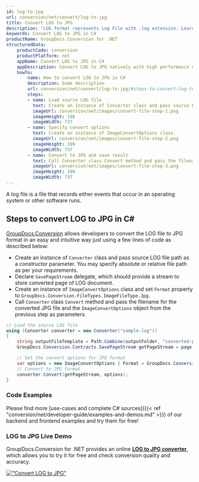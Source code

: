 ```yaml
---
id: log-to-jpg
url: conversion/net/convert/log-to-jpg
title: Convert LOG to JPG
description: "LOG format represents Log File with .log extension. Learn how to convert LOG to JPG file programmatically in C# language using GroupDocs.Conversion for .NET library."
keywords: Convert LOG to JPG in C#
productName: GroupDocs.Conversion for .NET
structuredData:
    productCode: conversion
    productPlatform: net
    appName: Convert LOG to JPG in C#
    appDescription: Convert LOG to JPG natively with high performance using C# language and server side GroupDocs.Conversion for .NET APIs, without the use of any software like Microsoft or Open Office.
    howTo:
        name: How to convert LOG to JPG in C# 
        description: Some description
        url: conversion/net/convert/log-to-jpg/#steps-to-convert-log-to-jpg-in-c
        steps:
        - name: Load source LOG file 
          text: Create an instance of Converter class and pass source LOG file path as a constructor parameter. You may specify absolute or relative file path as per your requirements. 
          imageUrl: conversion/net/images/convert-file-step-1.png
          imageHeight: 196
          imageWidth: 737
        - name: Specify convert options 
          text: Create an instance of ImageConvertOptions class.
          imageUrl: conversion/net/images/convert-file-step-2.png
          imageHeight: 196
          imageWidth: 737
        - name: Convert to JPG and save result 
          text: Call Converter class Convert method and pass the filename for the converted HTML file and the ImageConvertOptions object from the previous step as parameters.
          imageUrl: conversion/net/images/convert-file-step-3.png
          imageHeight: 196
          imageWidth: 737
---
```


A log file is a file that records either events that occur in an operating system or other software runs.

## Steps to convert LOG to JPG in C#

[GroupDocs.Conversion](https://products.groupdocs.com/conversion/net) allows developers to convert the LOG file to JPG format in an easy and intuitive way just using a few lines of code as described below:

* Create an instance of `Converter` class and pass source LOG file path as a constructor parameter. You may specify absolute or relative file path as per your requirements. 
* Declare `SavePageStream` delegate, which should provide a stream to store converted page of LOG document.
* Create an instance of `ImageConvertOptions` class and set `Format` property to `GroupDocs.Conversion.FileTypes.ImageFileType.Jpg`.
* Call `Converter` class `Convert` method and pass the filename for the converted JPG file and the `ImageConvertOptions` object from the previous step as parameters.

```csharp
// Load the source LOG file
using (Converter converter = new Converter("sample.log"))
{
    string outputFileTemplate = Path.Combine(outputFolder, "converted-page-{0}.jpg");
    GroupDocs.Conversion.Contracts.SavePageStream getPageStream = page => new FileStream(string.Format(outputFileTemplate, page), FileMode.Create);

    // Set the convert options for JPG format
    var options = new ImageConvertOptions { Format = GroupDocs.Conversion.FileTypes.ImageFileType.Jpg };   
    // Convert to JPG format
    converter.Convert(getPageStream, options);
}
```

### Code Examples

Please find more [use-cases and complete C# sources]({{< ref "conversion/net/developer-guide/examples-and-demos.md" >}}) of our backend and frontend examples and try them for free!

### LOG to JPG Live Demo

GroupDocs.Conversion for .NET provides an online [**LOG to JPG converter**](https://products.groupdocs.app/conversion/log-to-jpg), which allows you to try it for free and check conversion quality and accuracy.

[!["Convert LOG to JPG"](conversion/net/images/convert-to-jpg/convert-log-to-jpg.png)](https://products.groupdocs.app/conversion/log-to-jpg)